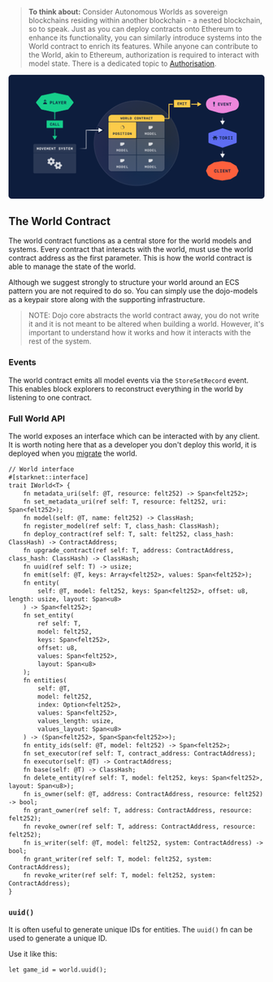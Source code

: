> **To think about:** Consider Autonomous Worlds as sovereign blockchains residing within another blockchain - a nested blockchain, so to speak. Just as you can deploy contracts onto Ethereum to enhance its functionality, you can similarly introduce systems into the World contract to enrich its features. While anyone can contribute to the World, akin to Ethereum, authorization is required to interact with model state. There is a dedicated topic to [Authorisation](./authorization.md).

![overview](../images/world-map.png)

## The World Contract

The world contract functions as a central store for the world models and systems. Every contract that interacts with the world, must use the world contract address as the first parameter. This is how the world contract is able to manage the state of the world.

Although we suggest strongly to structure your world around an ECS pattern you are not required to do so. You can simply use the dojo-models as a keypair store along with the supporting infrastructure.

> NOTE: Dojo core abstracts the world contract away, you do not write it and it is not meant to be altered when building a world. However, it's important to understand how it works and how it interacts with the rest of the system.

### Events

The world contract emits all model events via the `StoreSetRecord` event. This enables block explorers to reconstruct everything in the world by listening to one contract.

### Full World API

The world exposes an interface which can be interacted with by any client. It is worth noting here that as a developer you don't deploy this world, it is deployed when you [migrate](../toolchain/sozo/overview.md) the world.

```rust,ignore
// World interface
#[starknet::interface]
trait IWorld<T> {
    fn metadata_uri(self: @T, resource: felt252) -> Span<felt252>;
    fn set_metadata_uri(ref self: T, resource: felt252, uri: Span<felt252>);
    fn model(self: @T, name: felt252) -> ClassHash;
    fn register_model(ref self: T, class_hash: ClassHash);
    fn deploy_contract(ref self: T, salt: felt252, class_hash: ClassHash) -> ContractAddress;
    fn upgrade_contract(ref self: T, address: ContractAddress, class_hash: ClassHash) -> ClassHash;
    fn uuid(ref self: T) -> usize;
    fn emit(self: @T, keys: Array<felt252>, values: Span<felt252>);
    fn entity(
        self: @T, model: felt252, keys: Span<felt252>, offset: u8, length: usize, layout: Span<u8>
    ) -> Span<felt252>;
    fn set_entity(
        ref self: T,
        model: felt252,
        keys: Span<felt252>,
        offset: u8,
        values: Span<felt252>,
        layout: Span<u8>
    );
    fn entities(
        self: @T,
        model: felt252,
        index: Option<felt252>,
        values: Span<felt252>,
        values_length: usize,
        values_layout: Span<u8>
    ) -> (Span<felt252>, Span<Span<felt252>>);
    fn entity_ids(self: @T, model: felt252) -> Span<felt252>;
    fn set_executor(ref self: T, contract_address: ContractAddress);
    fn executor(self: @T) -> ContractAddress;
    fn base(self: @T) -> ClassHash;
    fn delete_entity(ref self: T, model: felt252, keys: Span<felt252>, layout: Span<u8>);
    fn is_owner(self: @T, address: ContractAddress, resource: felt252) -> bool;
    fn grant_owner(ref self: T, address: ContractAddress, resource: felt252);
    fn revoke_owner(ref self: T, address: ContractAddress, resource: felt252);
    fn is_writer(self: @T, model: felt252, system: ContractAddress) -> bool;
    fn grant_writer(ref self: T, model: felt252, system: ContractAddress);
    fn revoke_writer(ref self: T, model: felt252, system: ContractAddress);
}
```

### `uuid()`

It is often useful to generate unique IDs for entities. The `uuid()` fn can be used to generate a unique ID.

Use it like this:

```rust,ignore
let game_id = world.uuid();
```
